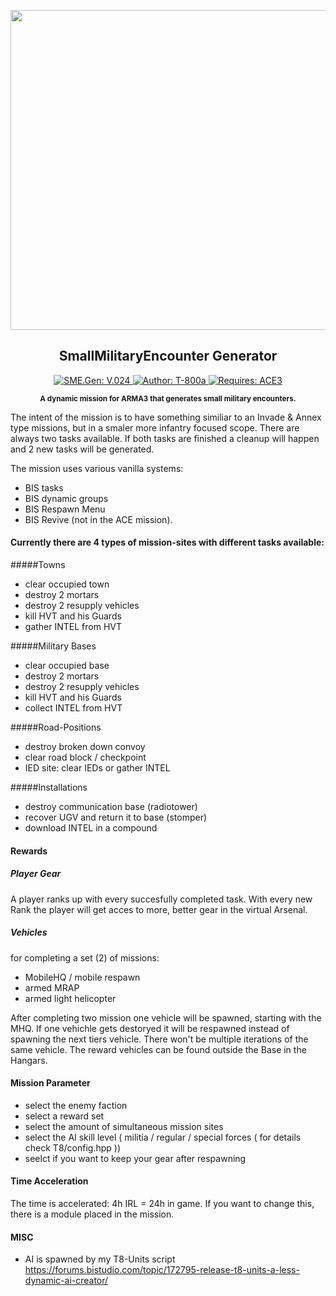<p align="center"><img src="https://github.com/T-800a/SME.Gen/blob/master/SMEGen_logo_tp.png" width="512"></p>
<h2 align="center">SmallMilitaryEncounter Generator</h2>
<p align="center">
    <a href="#">
        <img src="https://img.shields.io/badge/SME.Gen-V.030-green.svg?style=flat-square" alt="SME.Gen: V.024">
    </a>
    <a href="#">
        <img src="http://img.shields.io/badge/Author-T--800a-blue.svg?style=flat-square" alt="Author: T-800a">
    </a>
    <a href="https://github.com/acemod/ACE3" target="_blank">
        <img src="http://img.shields.io/badge/Requires-CUP-orange.svg?style=flat-square" alt="Requires: ACE3">
    </a>
</p>
<p align="center"><sup><strong>A dynamic mission for ARMA3 that generates small military encounters.</strong></sup></p>

The intent of the mission is to have something similiar to an Invade & Annex type missions, but in a smaler more infantry focused scope. There are always two tasks available. If both tasks are finished a cleanup will happen and 2 new tasks will be generated.

The mission uses various vanilla systems:
- BIS tasks
- BIS dynamic groups
- BIS Respawn Menu
- BIS Revive (not in the ACE mission). 

#### Currently there are 4 types of mission-sites with different tasks available:
#####Towns
- clear occupied town
- destroy 2 mortars
- destroy 2 resupply vehicles
- kill HVT and his Guards
- gather INTEL from HVT

#####Military Bases
- clear occupied base
- destroy 2 mortars
- destroy 2 resupply vehicles
- kill HVT and his Guards
- collect INTEL from HVT

#####Road-Positions
- destroy broken down convoy
- clear road block / checkpoint
- IED site: clear IEDs or gather INTEL

#####Installations
- destroy communication base (radiotower)
- recover UGV and return it to base (stomper)
- download INTEL in a compound

#### Rewards
##### Player Gear
A player ranks up with every succesfully completed task. With every new Rank the player will get acces to more, better gear in the virtual Arsenal.

##### Vehicles
for completing a set (2) of missions:
- MobileHQ / mobile respawn
- armed MRAP
- armed light helicopter

After completing two mission one vehicle will be spawned, starting with the MHQ. If one vehichle gets destoryed it will be respawned instead of spawning the next tiers vehicle. There won't be multiple iterations of the same vehicle. The reward vehicles can be found outside the Base in the Hangars.

#### Mission Parameter
- select the enemy faction
- select a reward set
- select the amount of simultaneous mission sites
- select the AI skill level ( militia / regular / special forces ( for details check T8/config.hpp ))
- seelct if you want to keep your gear after respawning

#### Time Acceleration
The time is accelerated: 4h IRL = 24h in game. If you want to change this, there is a module placed in the mission.

#### MISC
- AI is spawned by my T8-Units script
https://forums.bistudio.com/topic/172795-release-t8-units-a-less-dynamic-ai-creator/
